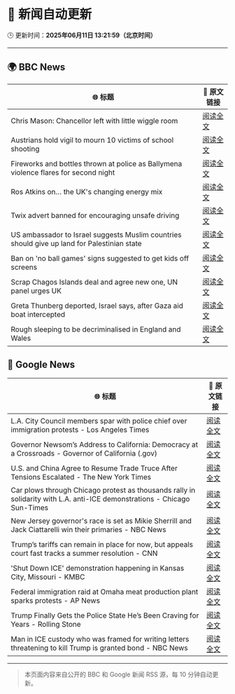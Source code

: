 # 🧠 新闻自动更新

🕒 更新时间：**2025年06月11日 13:21:59（北京时间）**

---

## 🌍 BBC News

| 🌐 标题 | 🔗 原文链接 |
|--------|-------------|
| Chris Mason: Chancellor left with little wiggle room | [阅读全文](https://www.bbc.com/news/articles/c9q0rd1x5l5o) |
| Austrians hold vigil to mourn 10 victims of school shooting | [阅读全文](https://www.bbc.com/news/articles/ced27g4e6xwo) |
| Fireworks and bottles thrown at police as Ballymena violence flares for second night | [阅读全文](https://www.bbc.com/news/articles/c0k3le25r8ro) |
| Ros Atkins on… the UK's changing energy mix | [阅读全文](https://www.bbc.com/news/videos/c5yxd7ry2n7o) |
| Twix advert banned for encouraging unsafe driving | [阅读全文](https://www.bbc.com/news/articles/c5y5ez8189lo) |
| US ambassador to Israel suggests Muslim countries should give up land for Palestinian state | [阅读全文](https://www.bbc.com/news/articles/cd628z2nwyvo) |
| Ban on 'no ball games' signs suggested to get kids off screens | [阅读全文](https://www.bbc.com/news/articles/c39xegx41xko) |
| Scrap Chagos Islands deal and agree new one, UN panel urges UK | [阅读全文](https://www.bbc.com/news/articles/cyvmz0q0335o) |
| Greta Thunberg deported, Israel says, after Gaza aid boat intercepted | [阅读全文](https://www.bbc.com/news/articles/c5y264x3nnno) |
| Rough sleeping to be decriminalised in England and Wales | [阅读全文](https://www.bbc.com/news/articles/czdyz848j0no) |

## 📰 Google News

| 🌐 标题 | 🔗 原文链接 |
|--------|-------------|
| L.A. City Council members spar with police chief over immigration protests - Los Angeles Times | [阅读全文](https://news.google.com/rss/articles/CBMiwgFBVV95cUxOZjExaWJscThtZ05PMTdfVEpFNDg2OWxDMXh0QlFmeW5yRWJtLWpDcTlDN3BxWm9HOFB2bTY4aVdpWTRkZXZ3TTJzNkxGRm1FWTdfMWlEMzE2SUpqZFk5MjIxbGtEMjQzd1RDSXQzNXlXNDZGNU1xSHJuVmE0WU1XUzVMazhLSUFyVVpyU3Qyd0V2aXNKcWczQzl0S0YxT1ZtWE5OYmlERHJGdVZRQ0xPS1l0UTM0clN2eV9FSzVORlVqZw?oc=5) |
| Governor Newsom’s Address to California: Democracy at a Crossroads - Governor of California (.gov) | [阅读全文](https://news.google.com/rss/articles/CBMioAFBVV95cUxPTHBTOXM2amZPOU5HcG5ScS1xVkpsQkxPUVNQQUFfVHo4bUpNODFkLXJMejhtWnQzaFBDNDB3Rlg1OHE4SXowVVh2RmdHMTV4SzJ1MUVxcmwzbUZEakhBR0pDMlZiekNoVXY5UTNnRnFUdWNIOHA4T1ZPdzgycko0MWE1ZVotSHJXNHIzdGExZTNaajdMRG92TmljQTdnQjdO?oc=5) |
| U.S. and China Agree to Resume Trade Truce After Tensions Escalated - The New York Times | [阅读全文](https://news.google.com/rss/articles/CBMiggFBVV95cUxNTDd2ZGpVclo3VEVrb1pNUmU5M2ZWRVJzX3c5V0pHLVZQQTFJU3N5VjRXM0NGYktScDVSNU1IU1BxOTdRMU9PS3hNbEp3N1RhX002WGNVN2FyR2tGc2U3czRYclFycFMyV0NBZGowTlNITEFYNU84WWZqMVNoSUlNZll3?oc=5) |
| Car plows through Chicago protest as thousands rally in solidarity with L.A. anti-ICE demonstrations - Chicago Sun-Times | [阅读全文](https://news.google.com/rss/articles/CBMingFBVV95cUxQdnpTUWt4ejhCNXdmbUFlaEROQ2NWMFJzLWt6bzNDYnZEdjJaWTFxNUNuOUpzRGJqMGpDZVhtQlJaNkh2eVBGMk02N3otaC1xWWt2NXJtWlR2S0ViMUc1UGhvWElMTXoxS0VCV2h2X2xfXzBkeFQtbVdqMTFyOFRYOXRMaE9VanpiRWFtVUpHcm9hcU9KbTdtOG1wTndBdw?oc=5) |
| New Jersey governor's race is set as Mikie Sherrill and Jack Ciattarelli win their primaries - NBC News | [阅读全文](https://news.google.com/rss/articles/CBMiwgFBVV95cUxOYzlveFh2cGN2bURmWVdTdXFCeDJBZGRvUUo0TllWMXhyYVJqV050TkkyTzlkRGlOSWxzRjcxWHZBWjFJTVJyRUloQ0FNMF81U01SMGlad3JhOVFCbmVtd3VtZGtKaER4c1VGVlhRdEpYaU9jS2VOZ2NlTk9CNkcwdzd2Ry14cUVyYjdJQ2NQbXI1c2pWbkdyYU1XdC1QMFluOXQwcG5CMWlpNXpua2xHSHR2TVpWWThvc211U2szY1NSdw?oc=5) |
| Trump’s tariffs can remain in place for now, but appeals court fast tracks a summer resolution - CNN | [阅读全文](https://news.google.com/rss/articles/CBMifEFVX3lxTE5QUGtlb0RweVMwQWpYN0dCelJxaWowQS0xREhJaVR6b0xockZPU2hsOFMyRUJINlprbDBndEJONnBzSEJwZXFxblFCbWJMRGlsWTNfMGcycUhEUlZscTRDOWVpajlhNFM3MnlrM2VQTmtIcnY3SDc2YkpkcnLSAYIBQVVfeXFMTThBRTVROGJtVmJ3TVFDZmZqekpmTERwa3pubUhOWk9pMTd3dHBxbUpuRV82aktXbkpvSS1QcE1fVnhLb1NKclprV2N4LWdiZkVXeWw1UW5uZVdwam9EeHZxTE1xR0Fabl9lY3ZuNDRJSUNNdjJ4MzkybEZpS051YWVTUQ?oc=5) |
| 'Shut Down ICE' demonstration happening in Kansas City, Missouri - KMBC | [阅读全文](https://news.google.com/rss/articles/CBMioAFBVV95cUxOODI1Snl6TElFRXVFYWM5Q2xnd1V4S3U0dzh3ZkItejZNREJxc1hQdDI4VFJlUUFxMG9JbjBSRF8yUVdhR280dlAtazR3WnYyS1llcEUwVmhKVjlnLU44TlRud3lleFBPdkk2bElNNTZIcDBWZFB4RUhhVUNzRnJkT29LTFh2bW1UZ1N4N21KTGFBY29xdWkzMVdZY0JjTXZR?oc=5) |
| Federal immigration raid at Omaha meat production plant sparks protests - AP News | [阅读全文](https://news.google.com/rss/articles/CBMinwFBVV95cUxQRmk2YkozLWhZaTNsQ3VFanJTeERuMzEwOHZoUzY5cWFqSm15TW9HLXBoU1pfMllCdDYtMFpXblEzcDBhNDZmeHdVbUFEdDZJMl9JTVlHYkpaencxVXZvT2l4Sl9xYndUUXVtZXNxOFQ4N1hmaWRBZGpKMHVncWZ0RDN1aUt0YzRSdDFmeGw5cncwdWFyakUyZmZyTHdJcFE?oc=5) |
| Trump Finally Gets the Police State He’s Been Craving for Years - Rolling Stone | [阅读全文](https://news.google.com/rss/articles/CBMitgFBVV95cUxNdFZYTDNQSGwycll1UG5Da3EwQ3JkTGx6S0x4a2hncFBXVFFteWgtQ0RURGhhTGo5N0tMNXp0NFBONWNGX0hZNi1QdFprSVYtdUpxUG5jTklHNXFpMGdCd3ZKWkVIb05ORTdTQUlPdjVnSUZSdmJ6VXAwa0VaTFVjQ2wzQVJlWGNUREF0djlBOWpROTlUaHIzcUNNMy1TTkxXcW9Jem1rU0M0QXptczNsTkZVcjFRdw?oc=5) |
| Man in ICE custody who was framed for writing letters threatening to kill Trump is granted bond - NBC News | [阅读全文](https://news.google.com/rss/articles/CBMiugFBVV95cUxQNW9jb3ZaSjM5UjI1Q2UwMTBRdXU0b25TaHFoUXhMRlE4ODFYd2UyT185RFJ6RC1IQUtTd0dXdURqNTZmSXA1Tk9IcHpvZlU3T2NHUHFRUGo3bWtDLURvbF9MMlprdnZKWkpmZENVTVdoM2dDemk4b2lkamR1YzBSRlZIRlBRNlpXdlNUVHZlWFBzRE82VEpkTXRZQ1hPeTJvOU90SHdsTTNMQzNKSHY1TlFhTTFYeWczWUHSAVZBVV95cUxQa0xJZzdhVVlNMXVWaF9xRWlaS01zb3E1bUMwN0NCVnBhUmJOVERHNEtVVV9INWNyVTdWcWJRbzMwc293VER6dXhSTmwzWnEycUNWN05iZw?oc=5) |

---
> 本页面内容来自公开的 BBC 和 Google 新闻 RSS 源，每 10 分钟自动更新。